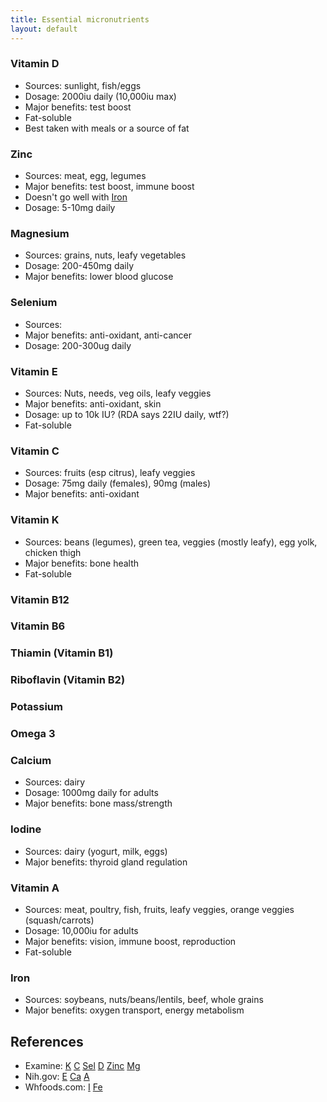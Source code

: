 ```yaml
---
title: Essential micronutrients
layout: default
---
```


### Vitamin D

 * Sources: sunlight, fish/eggs
 * Dosage: 2000iu daily (10,000iu max)
 * Major benefits: test boost
 * Fat-soluble
 * Best taken with meals or a source of fat

### Zinc

 * Sources: meat, egg, legumes
 * Major benefits: test boost, immune boost
 * Doesn't go well with [Iron](#iron)
 * Dosage: 5-10mg daily

### Magnesium

 * Sources: grains, nuts, leafy vegetables
 * Dosage: 200-450mg daily
 * Major benefits: lower blood glucose

### Selenium

 * Sources:
 * Major benefits: anti-oxidant, anti-cancer
 * Dosage: 200-300ug daily

### Vitamin E

 * Sources: Nuts, needs, veg oils, leafy veggies
 * Major benefits: anti-oxidant, skin
 * Dosage: up to 10k IU? (RDA says 22IU daily, wtf?)
 * Fat-soluble 

### Vitamin C

 * Sources: fruits (esp citrus), leafy veggies
 * Dosage: 75mg daily (females), 90mg (males)
 * Major benefits: anti-oxidant

### Vitamin K

 * Sources: beans (legumes), green tea, veggies (mostly leafy), egg yolk,
 chicken thigh
 * Major benefits: bone health
 * Fat-soluble

### Vitamin B12

### Vitamin B6

### Thiamin (Vitamin B1)

### Riboflavin (Vitamin B2)

### Potassium

### Omega 3

### Calcium

 * Sources: dairy
 * Dosage: 1000mg daily for adults
 * Major benefits: bone mass/strength

### Iodine

 * Sources: dairy (yogurt, milk, eggs)
 * Major benefits: thyroid gland regulation

### Vitamin A

 * Sources: meat, poultry, fish, fruits, leafy veggies, orange veggies
(squash/carrots)
 * Dosage: 10,000iu for adults
 * Major benefits: vision, immune boost, reproduction
 * Fat-soluble

### Iron

 * Sources: soybeans, nuts/beans/lentils, beef, whole grains
 * Major benefits: oxygen transport, energy metabolism

References
----------

* Examine:
  [K](http://examine.com/supplements/Vitamin+K/)
  [C](http://examine.com/supplements/Vitamin+C/)
  [Sel](http://examine.com/supplements/Selenium/)
  [D](http://examine.com/supplements/Vitamin+D/)
  [Zinc](http://examine.com/supplements/Zinc/)
  [Mg](http://examine.com/supplements/Magnesium/)
* Nih.gov:
  [E](http://ods.od.nih.gov/factsheets/VitaminE-HealthProfessional/)
  [Ca](http://ods.od.nih.gov/factsheets/calcium.asp)
  [A](http://ods.od.nih.gov/factsheets/Vitam-HealthProfessional/)
* Whfoods.com:
  [I](http://www.whfoods.com/genpage.php?tname=nutrient&dbid=69)
  [Fe](http://www.whfoods.com/genpage.php?tname=nutrient&dbid=70)

